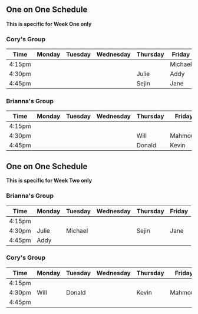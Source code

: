 
## One on One Schedule
**This is specific for Week One only**

### Cory's Group
Time  | Monday  | Tuesday  | Wednesday | Thursday | Friday     |
----  | ------- | -------  | --------- | -------- | --------   |
4:15pm  |       |          |           |          | Michael    |
4:30pm  |       |          |           | Julie    | Addy       |
4:45pm  |       |          |           | Sejin    | Jane       |


### Brianna's Group
Time  | Monday  | Tuesday  | Wednesday | Thursday  | Friday    |
----  | ------- | -------- | --------- | --------- | --------- |
4:15pm  |       |          |           |           |           |
4:30pm  |       |          |           | Will      | Mahmoud   |
4:45pm  |       |          |           | Donald    | Kevin     |


## One on One Schedule
**This is specific for Week Two only**

### Brianna's Group
Time  | Monday  | Tuesday  | Wednesday | Thursday | Friday     |
----  | ------- | -------  | --------- | -------- | --------   |
4:15pm  |       |          |           |          |            |
4:30pm  | Julie | Michael  |           |  Sejin   | Jane       |
4:45pm  | Addy  |          |           |          |            |


### Cory's Group
Time  | Monday  | Tuesday  | Wednesday | Thursday  | Friday    |
----  | ------- | -------- | --------- | --------- | --------- |
4:15pm  |       |          |           |           |           |
4:30pm  | Will  | Donald   |           | Kevin     | Mahmoud   |
4:45pm  |       |          |           |           |           |
